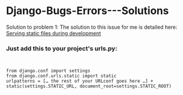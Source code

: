 # Django-Bugs-Errors---Solutions

Solution to problem 1:
The solution to this issue for me is detailed here: <a href="https://docs.djangoproject.com/en/4.2/howto/static-files/#serving-static-files-during-development"> Serving static files during development</a>

<h3>Just add this to your project's urls.py:</h3>
<code><br>
from django.conf import settings
from django.conf.urls.static import static
urlpatterns = [… the rest of your URLconf goes here …] + static(settings.STATIC_URL, document_root=settings.STATIC_ROOT)
<br></code>
